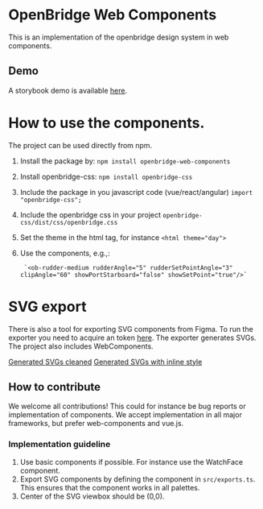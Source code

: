 # OpenBridge Web Components #
This is an implementation of the openbridge design system in web components. 

## Demo ##
A storybook demo is available [here](https://openbridge.gitlab.io/openbridge-web-components/).

# How to use the components.
The project can be used directly from npm.
1. Install the package by: `npm install openbridge-web-components`
2. Install openbridge-css: `npm install openbridge-css`
3. Include the package in you javascript code (vue/react/angular) `import "openbridge-css";`
4. Include the openbridge css in your project `openbridge-css/dist/css/openbridge.css`
5. Set the theme in the html tag, for instance `<html theme="day">`
6. Use the components, e.g.,:

        `<ob-rudder-medium rudderAngle="5" rudderSetPointAngle="3" clipAngle="60" showPortStarboard="false" showSetPoint="true"/>`


# SVG export #

There is also a tool for exporting SVG components from Figma. 
To run the exporter you need to acquire an token [here](https://www.figma.com/developers/api#access-tokens).
The exporter generates SVGs. The project also includes WebComponents.

[Generated SVGs cleaned](https://gitlab.com/openbridge/openbridge-web-components/-/jobs/artifacts/master/browse/generated-without-style?job=build)
[Generated SVGs with inline style](https://gitlab.com/openbridge/openbridge-web-components/-/jobs/artifacts/master/browse/generated-with-style?job=build)


## How to contribute ##
We welcome all contributions! This could for instance be bug reports or implementation of components.
We accept implementation in all major frameworks, but prefer web-components and vue.js.


### Implementation guideline ###
1. Use basic components if possible. For instance use the WatchFace component.
2. Export SVG components by defining the component in `src/exports.ts`. 
    This ensures that the component works in all palettes.
3. Center of the SVG viewbox should be (0,0).